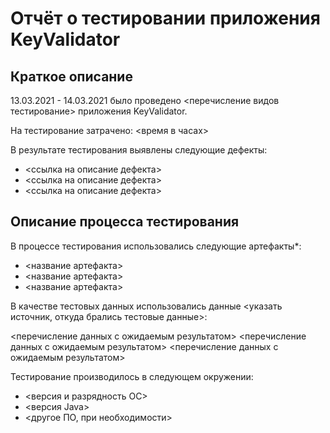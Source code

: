 # Отчёт о тестировании приложения KeyValidator
## Краткое описание
13.03.2021 - 14.03.2021 было проведено <перечисление видов тестирование> приложения KeyValidator.

На тестирование затрачено: <время в часах>

В результате тестирования выявлены следующие дефекты:

* <ссылка на описание дефекта>
* <ссылка на описание дефекта>
* <ссылка на описание дефекта>

## Описание процесса тестирования
В процессе тестирования использовались следующие артефакты*:

* <название артефакта>
* <название артефакта>
* <название артефакта>

В качестве тестовых данных использовались данные <указать источник, откуда брались тестовые данные>:

<перечисление данных с ожидаемым результатом>
<перечисление данных с ожидаемым результатом>
<перечисление данных с ожидаемым результатом>

Тестирование производилось в следующем окружении:

* <версия и разрядность ОС>
* <версия Java>
* <другое ПО, при необходимости>